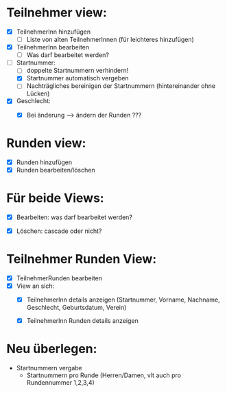 
# Teilnehmer view:

- [x] TeilnehmerInn hinzufügen
  - [ ] Liste von alten TeilnehmerInnen (für leichteres hinzufügen)
- [x] TeilnehmerInn bearbeiten
  - [ ] Was darf bearbeitet werden?
- [ ] Startnummer:
  - [ ] doppelte Startnummern verhindern!
  - [x] Startnummer automatisch vergeben
  - [ ] Nachträgliches bereinigen der Startnummern (hintereinander ohne Lücken)
- [x] Geschlecht:
  - [x] Bei änderung --> ändern der Runden ???


# Runden view:

- [x] Runden hinzufügen
- [x] Runden bearbeiten/löschen

# Für beide Views:

- [x] Bearbeiten: was darf bearbeitet werden?
- [x] Löschen: cascade oder nicht?


# Teilnehmer Runden View:

- [x] TeilnehmerRunden bearbeiten
- [x] View an sich:
    - [x] TeilnehmerInn details anzeigen (Startnummer, Vorname, Nachname, Geschlecht, Geburtsdatum, Verein)
    - [x] TeilnehmerInn Runden details anzeigen


# Neu überlegen:
- Startnummern vergabe
  - Startnummern pro Runde (Herren/Damen, vlt auch pro Rundennummer 1,2,3,4)